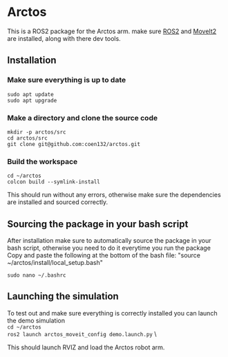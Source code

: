 # Arctos
This is a ROS2 package for the Arctos arm. make sure [ROS2](https://docs.ros.org/en/humble/Installation.html) and [MoveIt2](https://moveit.ros.org/install-moveit2/binary/) are installed, along with there dev tools.

## Installation

### Make sure everything is up to date
`sudo apt update` \
`sudo apt upgrade`

### Make a directory and clone the source code
`mkdir -p arctos/src`\
`cd arctos/src`\
`git clone git@github.com:coen132/arctos.git`

### Build the workspace
`cd ~/arctos`\
`colcon build --symlink-install`

This should run without any errors, otherwise make sure the dependencies are installed and sourced correctly.

## Sourcing the package in your bash script
After installation make sure to automatically source the package in your bash script, otherwise you need to do it everytime you run the package
Copy and paste the following at the bottom of the bash file: "source ~/arctos/install/local_setup.bash"

`sudo nano ~/.bashrc`

## Launching the simulation

To test out and make sure everything is correctly installed you can launch the demo simulation \
`cd ~/arctos`\
`ros2 launch arctos_moveit_config demo.launch.py` \

This should launch RVIZ and load the Arctos robot arm. 

